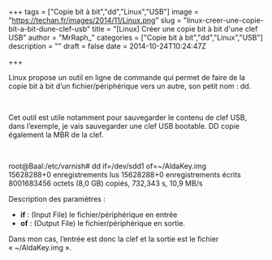 +++
tags = ["Copie bit à bit","dd","Linux","USB"]
image = "https://techan.fr/images/2014/11/Linux.png"
slug = "linux-creer-une-copie-bit-a-bit-dune-clef-usb"
title = "[Linux] Créer une copie bit à bit d'une clef USB"
author = "MrRaph_"
categories = ["Copie bit à bit","dd","Linux","USB"]
description = ""
draft = false
date = 2014-10-24T10:24:47Z

+++


Linux propose un outil en ligne de commande qui permet de faire de la copie bit à bit d’un fichier/périphérique vers un autre, son petit nom : dd.  
  
  

Cet outil est utile notamment pour sauvegarder le contenu de clef USB, dans l’exemple, je vais sauvegarder une clef USB bootable. DD copie également la MBR de la clef.

 

root@Baal:/etc/varnish# dd if=/dev/sdd1 of=~/AldaKey.img 15628288+0 enregistrements lus 15628288+0 enregistrements écrits 8001683456 octets (8,0 GB) copiés, 732,343 s, 10,9 MB/s

Description des paramètres :

- **if** : (Input File) le fichier/périphérique en entrée
- **of** : (Output File) le fichier/périphérique en sortie.

Dans mon cas, l’entrée est donc la clef et la sortie est le fichier « ~/AldaKey.img ».

 


